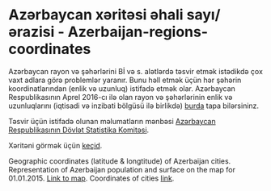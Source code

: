 # Azərbaycan xəritəsi əhali sayı/ərazisi - Azerbaijan-regions-coordinates

Azərbaycan rayon və şəhərlərini Bİ və s. alətlərdə təsvir etmək istədikdə çox vaxt adlara görə problemlər yaranır. Bunu həll etmək üçün hər şəhərin koordinatlarından (enlik və uzunluq) istifadə etmək olar. Azərbaycan Respublikasının Aprel 2016-cı ilə olan rayon və şəhərlərinin enlik və uzunluqlarını (iqtisadi və inzibati bölgüsü ilə birlikdə) [burda](https://github.com/dronqo39/Azerbaijan-regions-coordinates/blob/master/regions%20coordiantes) tapa bilərsininz.

Təsvir üçün istifadə olunan məlumatların mənbəsi [Azərbaycan Respublikasının
Dövlət Statistika Komitəsi](http://www.stat.gov.az/source/demoqraphy/).

Xəritəni görmək üçün [keçid](https://public.tableau.com/views/Azerbaycanregionlarinstatistikasi/Azrbaycanrazivhalistatistikas?:embed=y&:display_count=yes&:showTabs=y).

Geographic coordinates (latitude & longtitude) of Azerbaijan cities. Representation of Azerbaijan population and surface on the map for 01.01.2015. [Link to map](https://public.tableau.com/views/Azerbaycanregionlarinstatistikasi/Azrbaycanrazivhalistatistikas?:embed=y&:display_count=yes&:showTabs=y).
Coordinates of cities [link](https://github.com/dronqo39/Azerbaijan-regions-coordinates/blob/master/regions%20coordiantes).

